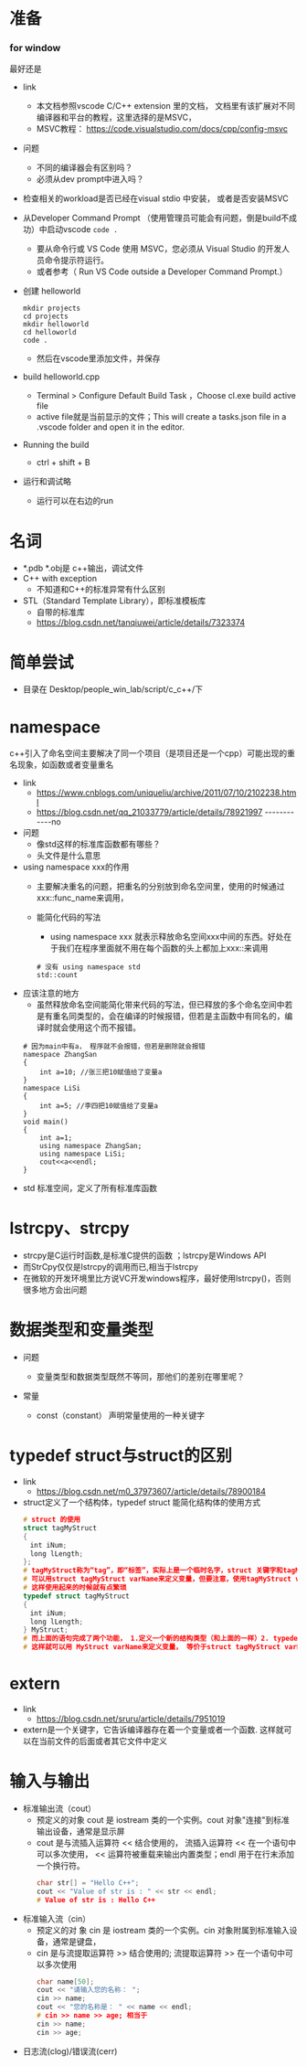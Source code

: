 # 准备
### for window
最好还是
- link
    - 本文档参照vscode C/C++ extension 里的文档， 文档里有该扩展对不同编译器和平台的教程，这里选择的是MSVC，
    - MSVC教程： https://code.visualstudio.com/docs/cpp/config-msvc
- 问题
    - 不同的编译器会有区别吗？
    - 必须从dev prompt中进入吗？

- 检查相关的workload是否已经在visual stdio 中安装， 或者是否安装MSVC
- 从Developer Command Prompt （使用管理员可能会有问题，倒是build不成功）中启动vscode `code .`
    - 要从命令行或 VS Code 使用 MSVC，您必须从 Visual Studio 的开发人员命令提示符运行。 
    - 或者参考（ Run VS Code outside a Developer Command Prompt.）
- 创建 helloworld
    ```
    mkdir projects
    cd projects
    mkdir helloworld
    cd helloworld
    code .
    ```
    - 然后在vscode里添加文件，并保存
- build helloworld.cpp
    -  Terminal > Configure Default Build Task ，Choose cl.exe build active file 
    - active file就是当前显示的文件；This will create a tasks.json file in a .vscode folder and open it in the editor.
- Running the build
    - ctrl + shift + B
- 运行和调试略
    - 运行可以在右边的run

# 名词
- *.pdb *.obj是 c++输出，调试文件
- C++ with exception
  - 不知道和C++的标准异常有什么区别
- STL（Standard Template Library），即标准模板库
  - 自带的标准库
  - https://blog.csdn.net/tanqiuwei/article/details/7323374
# 简单尝试
- 目录在 Desktop/people_win_lab/script/c_c++/下

# namespace
c++引入了命名空间主要解决了同一个项目（是项目还是一个cpp）可能出现的重名现象，如函数或者变量重名
- link
    - https://www.cnblogs.com/uniqueliu/archive/2011/07/10/2102238.html
    - https://blog.csdn.net/qq_21033779/article/details/78921997 ------------no
- 问题
    - 像std这样的标准库函数都有哪些？
    - 头文件是什么意思
- using namespace xxx的作用
    - 主要解决重名的问题，把重名的分别放到命名空间里，使用的时候通过xxx::func_name来调用，
        
    - 能简化代码的写法
        - using namespace xxx 就表示释放命名空间xxx中间的东西。好处在于我们在程序里面就不用在每个函数的头上都加上xxx::来调用
        ```
        # 没有 using namespace std
        std::count
        ```
- 应该注意的地方
    - 虽然释放命名空间能简化带来代码的写法，但已释放的多个命名空间中若是有重名同类型的，会在编译的时候报错，但若是主函数中有同名的，编译时就会使用这个而不报错。
    ```
    # 因为main中有a， 程序就不会报错，但若是删除就会报错
    namespace ZhangSan
    {
        int a=10; //张三把10赋值给了变量a
    }
    namespace LiSi
    {
        int a=5; //李四把10赋值给了变量a
    }    
    void main()
    {
        int a=1;
        using namespace ZhangSan;
        using namespace LiSi;
        cout<<a<<endl;
    }
    ```
- std 标准空间，定义了所有标准库函数

# lstrcpy、strcpy
- strcpy是C运行时函数,是标准C提供的函数 ；lstrcpy是Windows   API 
- 而StrCpy仅仅是lstrcpy的调用而已,相当于lstrcpy 
- 在微软的开发环境里比方说VC开发windows程序，最好使用lstrcpy()，否则很多地方会出问题

# 数据类型和变量类型
- 问题
    - 变量类型和数据类型既然不等同，那他们的差别在哪里呢？

- 常量
    - const（constant） 声明常量使用的一种关键字
  
# typedef struct与struct的区别
- link
    - https://blog.csdn.net/m0_37973607/article/details/78900184
- struct定义了一个结构体，typedef struct 能简化结构体的使用方式
    ```c++
    # struct 的使用
    struct tagMyStruct
    { 
    　int iNum; 
    　long lLength; 
    };
    # tagMyStruct称为“tag”，即“标签”，实际上是一个临时名字，struct 关键字和tagMyStruct一起，构成了这个结构类型
    # 可以用struct tagMyStruct varName来定义变量，但要注意，使用tagMyStruct varName来定义变量是不对的，因为struct 和tagMyStruct合在一起才能表示一个结构类型。
    # 这样使用起来的时候就有点繁琐
    typedef struct tagMyStruct
    { 
    　int iNum;
    　long lLength;
    } MyStruct;
    # 而上面的语句完成了两个功能， 1.定义一个新的结构类型（和上面的一样）2. typedef为这个新的结构起了一个名字，叫MyStruct
    # 这样就可以用 MyStruct varName来定义变量， 等价于struct tagMyStruct varName
    ```
# extern
- link
    - https://blog.csdn.net/sruru/article/details/7951019
-  extern是一个关键字，它告诉编译器存在着一个变量或者一个函数. 这样就可以在当前文件的后面或者其它文件中定义

# 输入与输出
- 标准输出流（cout）
    - 预定义的对象 cout 是 iostream 类的一个实例。cout 对象"连接"到标准输出设备，通常是显示屏
    - cout 是与流插入运算符 << 结合使用的， 流插入运算符 << 在一个语句中可以多次使用， << 运算符被重载来输出内置类型；endl 用于在行末添加一个换行符。
        ```c++
        char str[] = "Hello C++";
        cout << "Value of str is : " << str << endl;
        # Value of str is : Hello C++
        ```
- 标准输入流（cin）
    - 预定义的对 象 cin 是 iostream 类的一个实例。cin 对象附属到标准输入设备，通常是键盘，
    - cin 是与流提取运算符 >> 结合使用的; 流提取运算符 >> 在一个语句中可以多次使用
        ```c++
        char name[50];
        cout << "请输入您的名称： ";
        cin >> name;
        cout << "您的名称是： " << name << endl;
        # cin >> name >> age; 相当于
        cin >> name;
        cin >> age;
        ```
- 日志流(clog)/错误流(cerr)